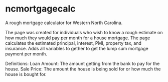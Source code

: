 # ncmortgagecalc
A rough mortgage calculator for Western North Carolina.

The page was created for individuals who wish to know a rough estimate on how much they would pay per month for a house mortgage.
The page calculates the estimated principal, interest, PMI, property tax, and insurance. 
Adds all variables to gether to get the lump sum mortgage payment per month.

Definitions:
Loan Amount: The amount getting from the bank to pay for the house.
Sale Price: The amount the house is being sold for or how much the house is bought for.
